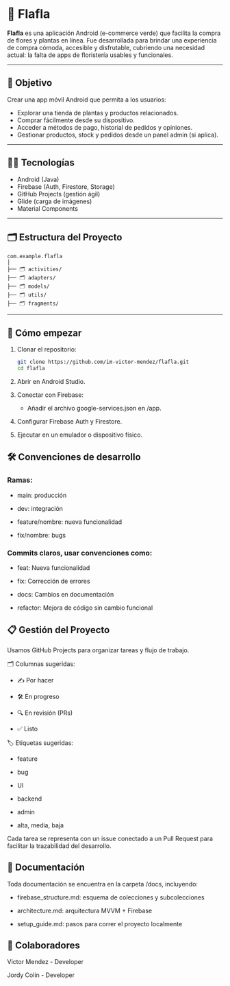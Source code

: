 # 🌿 Flafla

**Flafla** es una aplicación Android (e-commerce verde) que facilita la compra de flores y plantas en línea.
Fue desarrollada para brindar una experiencia de compra cómoda, accesible y disfrutable, cubriendo una necesidad actual: la falta de apps de floristería usables y funcionales.

---

## 🎯 Objetivo

Crear una app móvil Android que permita a los usuarios:

- Explorar una tienda de plantas y productos relacionados.
- Comprar fácilmente desde su dispositivo.
- Acceder a métodos de pago, historial de pedidos y opiniones.
- Gestionar productos, stock y pedidos desde un panel admin (si aplica).

---

## 🧑‍💻 Tecnologías

- Android (Java)
- Firebase (Auth, Firestore, Storage)
- GitHub Projects (gestión ágil)
- Glide (carga de imágenes)
- Material Components

---

## 🗂 Estructura del Proyecto

```
com.example.flafla
│
├── 🗂 activities/
├── 🗂 adapters/
├── 🗂 models/
├── 🗂 utils/
├── 🗂 fragments/
```
---

## 🚀 Cómo empezar

1. Clonar el repositorio:

   ```bash
   git clone https://github.com/im-victor-mendez/flafla.git
   cd flafla
   ```

2. Abrir en Android Studio.

3. Conectar con Firebase:

    - Añadir el archivo google-services.json en /app.

4. Configurar Firebase Auth y Firestore.

5. Ejecutar en un emulador o dispositivo físico.

## 🛠 Convenciones de desarrollo
### Ramas:

- main: producción

- dev: integración

- feature/nombre: nueva funcionalidad

- fix/nombre: bugs

### Commits claros, usar convenciones como:

- feat: Nueva funcionalidad

- fix: Corrección de errores

- docs: Cambios en documentación

- refactor: Mejora de código sin cambio funcional

## 📋 Gestión del Proyecto
Usamos GitHub Projects para organizar tareas y flujo de trabajo.

🗂 Columnas sugeridas:
- ✍️ Por hacer

- 🛠 En progreso

- 🔍 En revisión (PRs)

- ✅ Listo

🏷 Etiquetas sugeridas:
- feature

- bug

- UI

- backend

- admin

- alta, media, baja

Cada tarea se representa con un issue conectado a un Pull Request para facilitar la trazabilidad del desarrollo.

## 📄 Documentación
Toda documentación se encuentra en la carpeta /docs, incluyendo:

- firebase_structure.md: esquema de colecciones y subcolecciones

- architecture.md: arquitectura MVVM + Firebase

- setup_guide.md: pasos para correr el proyecto localmente

## 👥 Colaboradores
Victor Mendez - Developer

Jordy Colin - Developer

